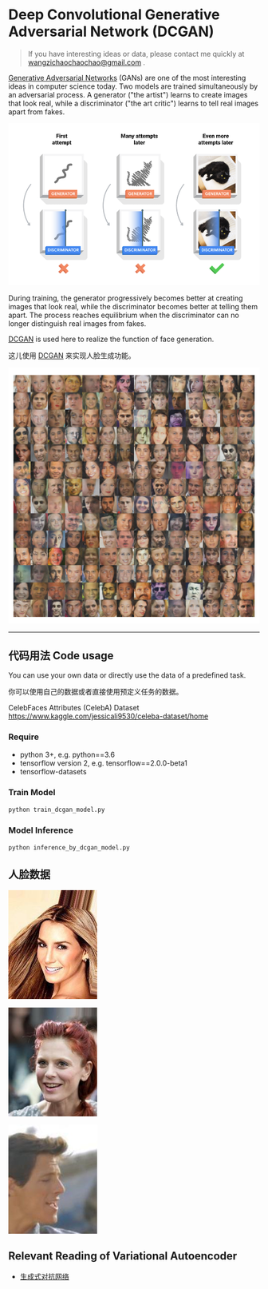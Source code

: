 # Deep Convolutional Generative Adversarial Network (DCGAN)
> If you have interesting ideas or data, please contact me quickly at wangzichaochaochao@gmail.com .


[Generative Adversarial Networks](https://arxiv.org/abs/1406.2661) (GANs) are one of the most interesting ideas in computer science today. Two models are trained simultaneously by an adversarial process. A generator ("the artist") learns to create images that look real, while a discriminator ("the art critic") learns to tell real images apart from fakes.

![](gan2.png)

During training, the generator progressively becomes better at creating images that look real, while the discriminator becomes better at telling them apart. The process reaches equilibrium when the discriminator can no longer distinguish real images from fakes.

[DCGAN](https://arxiv.org/pdf/1511.06434.pdf) is used here to realize the function of face generation.

这儿使用 [DCGAN](https://arxiv.org/pdf/1511.06434.pdf) 来实现人脸生成功能。

![](face_generations_by_Face_DCGAN.png)

---

## 代码用法 Code usage

You can use your own data or directly use the data of a predefined task.

你可以使用自己的数据或者直接使用预定义任务的数据。

CelebFaces Attributes (CelebA) Dataset https://www.kaggle.com/jessicali9530/celeba-dataset/home

### Require

+ python 3+, e.g. python==3.6
+ tensorflow version 2, e.g. tensorflow==2.0.0-beta1
+ tensorflow-datasets

### Train Model

```python
python train_dcgan_model.py
```

### Model Inference

```python
python inference_by_dcgan_model.py
```

## 人脸数据

![](img_align_celeba_example/000001.jpg)

![](img_align_celeba_example/000002.jpg)

![](img_align_celeba_example/000003.jpg)


## Relevant Reading of Variational Autoencoder

+ [生成式对抗网络](https://yuanxiaosc.github.io/categories/%E6%B7%B1%E5%BA%A6%E5%AD%A6%E4%B9%A0/%E7%94%9F%E6%88%90%E5%AF%B9%E6%8A%97%E7%BD%91%E7%BB%9C/)
